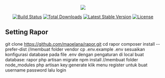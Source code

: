 <p align="center"><img src="https://laravel.com/assets/img/components/logo-laravel.svg"></p>

<p align="center">
<a href="https://travis-ci.org/laravel/framework"><img src="https://travis-ci.org/laravel/framework.svg" alt="Build Status"></a>
<a href="https://packagist.org/packages/laravel/framework"><img src="https://poser.pugx.org/laravel/framework/d/total.svg" alt="Total Downloads"></a>
<a href="https://packagist.org/packages/laravel/framework"><img src="https://poser.pugx.org/laravel/framework/v/stable.svg" alt="Latest Stable Version"></a>
<a href="https://packagist.org/packages/laravel/framework"><img src="https://poser.pugx.org/laravel/framework/license.svg" alt="License"></a>
</p>

## Setting Rapor

git clone https://github.com/maoelana/rapor.git
cd rapor
composer install --prefer-dist //membuat folder vendor
cp .env.example .env
sesuaikan konfigurasi database pada file .env dengan pengaturan di local
buat database: rapor
php artisan migrate
npm install //membuat folder node_modules
php artisan key:generate
klik menu register untuk buat username password lalu login
